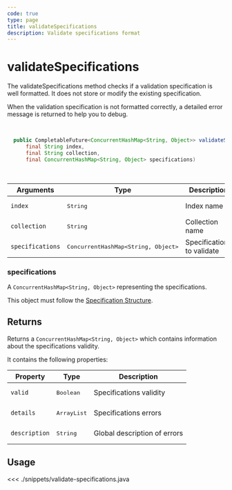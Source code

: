```yaml
---
code: true
type: page
title: validateSpecifications
description: Validate specifications format
---
```


# validateSpecifications

The validateSpecifications method checks if a validation specification is well formatted. It does not store or modify the existing specification.

When the validation specification is not formatted correctly, a detailed error message is returned to help you to debug.

<br/>

```java
  public CompletableFuture<ConcurrentHashMap<String, Object>> validateSpecifications(
      final String index,
      final String collection,
      final ConcurrentHashMap<String, Object> specifications)
```

<br/>

| Arguments        | Type                                         | Description                |
| ---------------- | -------------------------------------------- | -------------------------- |
| `index`          | <pre>String</pre>                            | Index name                 |
| `collection`     | <pre>String</pre>                            | Collection name            |
| `specifications` | <pre>ConcurrentHashMap<String, Object></pre> | Specifications to validate |

### specifications

A `ConcurrentHashMap<String, Object>` representing the specifications.

This object must follow the [Specification Structure](/core/2/guides/cookbooks/datavalidation).

## Returns

Returns a `ConcurrentHashMap<String, Object>` which contains information about the specifications validity.

It contains the following properties:

| Property      | Type                         | Description                  |
| ------------- | ---------------------------- | ---------------------------- |
| `valid`       | <pre>Boolean</pre>           | Specifications validity      |
| `details`     | <pre>ArrayList<String></pre> | Specifications errors        |
| `description` | <pre>String</pre>            | Global description of errors |

## Usage

<<< ./snippets/validate-specifications.java